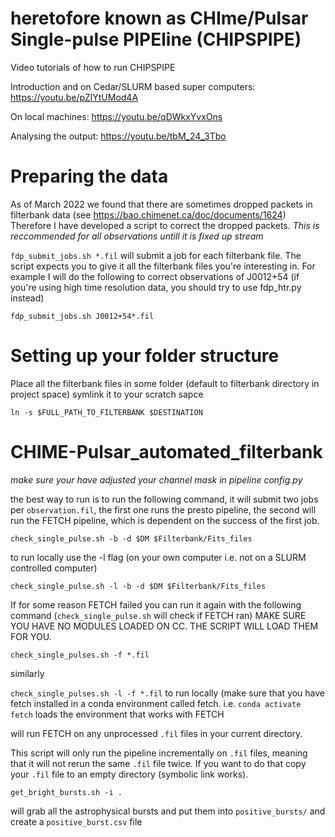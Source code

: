 # heretofore known as CHIme/Pulsar Single-pulse PIPEline (CHIPSPIPE)
Video tutorials of how to run CHIPSPIPE 

Introduction and on Cedar/SLURM based super computers: https://youtu.be/pZlYtUMod4A

On local machines: https://youtu.be/qDWkxYvxOns

Analysing the output: https://youtu.be/tbM_24_3Tbo


# Preparing the data
As of March 2022 we found that there are sometimes dropped packets in filterbank data (see https://bao.chimenet.ca/doc/documents/1624)
Therefore I have developed a script to correct the dropped packets. _This is reccommended for all observations untill it is fixed up stream_

`fdp_submit_jobs.sh *.fil` will submit a job for each filterbank file. The script expects you to give it all the filterbank files you're interesting in. For example I will do the following to correct observations of J0012+54 (if you're using high time resolution data, you should try to use fdp_htr.py instead)


`fdp_submit_jobs.sh J0012+54*.fil` 

# Setting up your folder structure
Place all the filterbank files in some folder (default to filterbank directory in project space)
symlink it to your scratch sapce

`ln -s $FULL_PATH_TO_FILTERBANK $DESTINATION`

# CHIME-Pulsar_automated_filterbank
*make sure your have adjusted your channel mask in pipeline config.py*

the best way to run is to run the following command, it will submit two jobs per `observation.fil`, the first one runs the presto pipeline, the second will run the FETCH pipeline, which is dependent on the success of the first job.

`check_single_pulse.sh -b -d $DM $Filterbank/Fits_files`

to run locally use the -l flag (on your own computer i.e. not on a SLURM controlled computer)

`check_single_pulse.sh -l -b -d $DM $Filterbank/Fits_files`

If for some reason FETCH failed you can run it again with the following command (`check_single_pulse.sh` will check if FETCH ran)
MAKE SURE YOU HAVE NO MODULES LOADED ON CC. THE SCRIPT WILL LOAD THEM FOR YOU.


`check_single_pulses.sh -f *.fil` 

similarly

`check_single_pulses.sh -l -f *.fil` to run locally (make sure that you have fetch installed in a conda environment called fetch. i.e. `conda activate fetch` loads the environment that works with FETCH

will run FETCH on any unprocessed `.fil` files in your current directory.

This script will only run the pipeline incrementally on `.fil` files, meaning that it will not rerun the same `.fil` file twice. If you want to do that copy your `.fil` file to an empty directory (symbolic link works).

`get_bright_bursts.sh -i .`

will grab all the astrophysical bursts and put them into `positive_bursts/` and create a `positive_burst.csv` file
